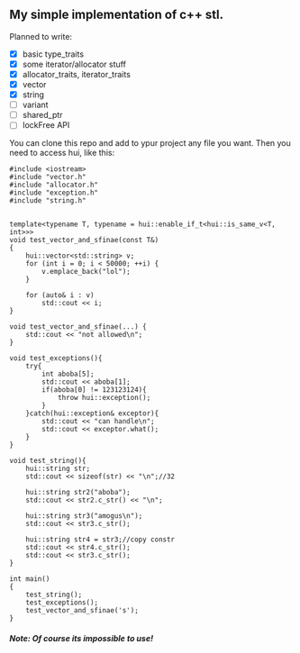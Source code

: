 ## My simple implementation of c++ stl. 

Planned to write:
- [x] basic type_traits
- [x] some iterator/allocator stuff
- [x] allocator_traits, iterator_traits
- [x] vector
- [x] string
- [ ] variant
- [ ] shared_ptr
- [ ] lockFree API

You can clone this repo and add to ypur project any file you want. Then you need to access hui, like this:
```
#include <iostream>
#include "vector.h"
#include "allocator.h"
#include "exception.h"
#include "string.h"


template<typename T, typename = hui::enable_if_t<hui::is_same_v<T, int>>>
void test_vector_and_sfinae(const T&) 
{
	hui::vector<std::string> v;
	for (int i = 0; i < 50000; ++i) {
		v.emplace_back("lol");
	}

	for (auto& i : v)
		std::cout << i;
}

void test_vector_and_sfinae(...) {
	std::cout << "not allowed\n";
}

void test_exceptions(){
    try{
        int aboba[5];
        std::cout << aboba[1];
        if(aboba[0] != 123123124){
            throw hui::exception();
        }
    }catch(hui::exception& exceptor){
        std::cout << "can handle\n";
        std::cout << exceptor.what();
    }
}

void test_string(){
    hui::string str;
    std::cout << sizeof(str) << "\n";//32
    
    hui::string str2("aboba");
    std::cout << str2.c_str() << "\n";    
    
    hui::string str3("amogus\n");
    std::cout << str3.c_str();
    
    hui::string str4 = str3;//copy constr
    std::cout << str4.c_str();
    std::cout << str3.c_str();
}

int main()
{
    test_string();
    test_exceptions();
    test_vector_and_sfinae('s');
}
```
##### Note: Of course its impossible to use!
